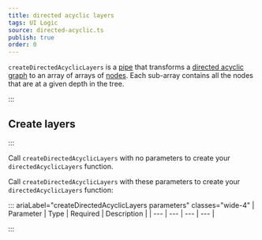 ```yaml
---
title: directed acyclic layers
tags: UI Logic
source: directed-acyclic.ts
publish: true
order: 0
---
```


`createDirectedAcyclicLayers` is a [pipe](/docs/logic/pipes-overview) that transforms a [directed acyclic graph](/docs/logic/graph-overview) to an array of arrays of [nodes](/docs/logic/graph-overview#graph-node-and-edge). Each sub-array contains all the nodes that are at a given depth in the tree.


:::
## Create layers
:::

Call `createDirectedAcyclicLayers` with no parameters to create your `directedAcyclicLayers` function.

Call `createDirectedAcyclicLayers` with these parameters to create your `directedAcyclicLayers` function:

::: ariaLabel="createDirectedAcyclicLayers parameters" classes="wide-4"
| Parameter | Type | Required | Description |
| --- | --- | --- | --- |

:::

